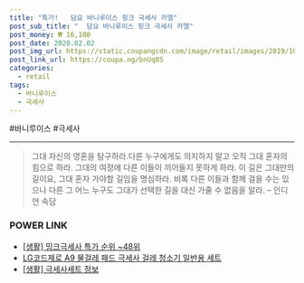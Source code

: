 ```yaml
--- 
title: "특가!   담요 바니루이스 핑크 극세사 카엘" 
post_sub_title: "  담요 바니루이스 핑크 극세사 카엘" 
post_money: ₩ 16,100 
post_date: 2020.02.02 
post_img_url: https://static.coupangcdn.com/image/retail/images/2019/10/21/11/4/3d1a0011-e98e-4dbd-bfbb-caec5064c9d7.jpg 
post_link_url: https://coupa.ng/bnUq8S 
categories: 
  - retail 
tags: 
  - 바니루이스 
  - 극세사 
--- 
```

  #바니루이스 #극세사 
<hr> 

> 그대 자신의 영혼을 탐구하라.다른 누구에게도 의지하지 말고 오직 그대 혼자의 힘으로 하라. 그대의 여정에 다른 이들이 끼어들지 못하게 하라. 이 길은 그대만의 길이요,  그대 혼자 가야할 길임을 명심하라.  비록 다른 이들과 함께 걸을 수는 있으나 다른 그 어느 누구도 그대가 선택한 길을 대신 가줄 수 없음을 알라. – 인디언 속담 


### POWER LINK

* <a href="https://blog.naver.com/sakai111/221786178271" target="_blank"> [생활] 밍크극세사 특가 순위 ~48위</a>
* <a href="https://blog.naver.com/santokki14/221786420752" target="_blank">LG코드제로 A9 물걸레 패드 극세사 걸레 청소기 일반용 세트</a>
* <a href="https://blog.naver.com/fasyy4321/221769579893" target="_blank"> [생활] 극세사세트 정보 </a>
